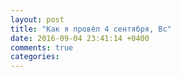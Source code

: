 ```yaml
---
layout: post
title: "Как я провёл 4 сентября, Вс"
date: 2016-09-04 23:41:14 +0400
comments: true
categories: 
---
```


